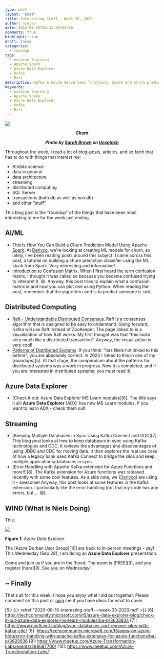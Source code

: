 ```yaml
---
type: post
layout: "post"
title: Interesting Stuff - Week 38, 2022
author: nielsb
date: 2022-09-25T08:31:25+02:00
comments: true
highlight: true
draft: false
categories:
  - roundup
tags:
  - machine learning
  - Apache Spark
  - Azure Data Explorer
  - Kafka
  - Raft
description: Kafka & Azure Serverless functions, Spark and churn predictions, the Raft protocol, confusion matrices, and other interesting topics!
keywords:
  - machine learning
  - Apache Spark
  - Azure Data Explorer
  - Kafka
  - Raft   
---
```


![](/images/posts/churn.jpg)

**<p style="text-align: center;"><em>Churn</em></p>**
**<p style="text-align: center;"><em>Photo by <a href="https://unsplash.com/@sweetpagesco">Sarah Brown</a> on <a href="https://unsplash.com/s/photos/churn">Unsplash</a></em></p>**

Throughout the week, I read a lot of blog-posts, articles, and so forth that has to do with things that interest me:

* AI/data science
* data in general
* data architecture
* streaming
* distributed computing
* SQL Server
* transactions (both db as well as non db)
* and other "stuff"

This blog post is the "roundup" of the things that have been most interesting to me for the week just ending.

<!--more-->

## AI/ML

* [This Is How You Can Build a Churn Prediction Model Using Apache Spark][1]. At [Derivco](/derivco), we're looking at creating ML models for churn, so lately, I've been reading posts around this subject. I came across this post, a tutorial on building a churn prediction classifier using the ML stack from Spark. Very interesting and informative!
* [Introduction to Confusion Matrix][2]. When I first heard the term confusion matrix, I thought it was called so because you became confused trying to interpret it, :smile:. Anyway, this post tries to explain what a confusion matrix is and how you can plot one using Python. When reading the post, remember that the algorithm used is to predict someone is sick.

## Distributed Computing

* [Raft - Understandable Distributed Consensus][3]. Raft is a consensus algorithm that is designed to be easy to understand. Going forward, Kafka will use Raft instead of ZooKeeper. The page linked to is a visualization of how Raft works. My first thought was that "this looks very much like a distributed transaction". Anyway, the visualization is very cool!
* [Patterns of Distributed Systems][4]. If you think: "has Niels not linked to this before", you are absolutely correct. In 2020 I linked to this in one of my [roundups][5]. At that stage, the compendium about the patterns for distributed systems was a work in progress. Now it is completed, and if you are interested in distributed systems, you must read it!

## Azure Data Explorer

* [Check it out: Azure Data Explorer MS Learn modules][6]. The title says it all! **Azure Data Explorer** (ADX) has new MS Learn modules. If you want to learn ADX - check them out!

## Streaming

* [Keeping Multiple Databases in Sync Using Kafka Connect and CDC][7]. This blog post looks at how to keep databases in sync using Kafka technologies and CDC. It reviews the advantages and disadvantages of using JDBC and CDC for moving data. It then explores the real use case of how a legacy bank used Kafka Connect to bridge the silos and keep multiple applications/databases in sync.
* [Error Handling with Apache Kafka extension for Azure Functions and more!!][8]. The Kafka extension for Azure functions was released recently with some cool features. As a side note, we ([Derivco](/derivco)) are using it - awesome! Anyway, this post looks at some features in the Kafka extension. I particularly like the error handling (not that my code has any errors, but ... :smile:).

## WIND (What Is Niels Doing)

This:

![](/images/posts/adx-overview.png)

**Figure 1:** *Azure Data Explorer*

The [Azure Durban User Group][10] are back to in-person meetings - yay! This Wednesday (Sep 28), I am doing an **Azure Data Explorer** presentation.

Come and join us if you are in the 'hood. The event is [FREE][9], and you register [here][9]. See you on Wednesday!

## ~ Finally

That's all for this week. I hope you enjoy what I did put together. Please comment on this post or [ping][ma] me if you have ideas for what to cover.

[ma]: mailto:niels.it.berglund@gmail.com
[mp]: https://blog.acolyer.org
[iq]: https://www.infoq.com/
[ew]: http://sqlonice.com/
[re]: http://blog.revolutionanalytics.com
[sqsk]: https://www.sqlskills.com
[mdaveyblog]: https://mdavey.wordpress.com/
[charlblog]: https://charlla.com/

[jovpop]: https://twitter.com/JovanPop_MSFT
[bobw]: https://twitter.com/bobwardms
[revod]: https://twitter.com/revodavid
[lonny]: https://twitter.com/sqL_handLe
[ewtw]: https://twitter.com/sqlOnIce
[buckw]: https://twitter.com/BuckWoodyMSFT
[mattw]: https://twitter.com/matthewwarren
[murba]: https://twitter.com/muratdemirbas
[daveda]: https://twitter.com/davidthecoder
[adcol]: https://twitter.com/adriancolyer
[jesrod]: https://twitter.com/jrdothoughts
[tomaz]: https://twitter.com/tomaz_tsql
[dataart]: https://twitter.com/dataartisans
[luis]: https://twitter.com/luis_de_sousa
[benstop]: https://twitter.com/benstopford
[conflu]: https://twitter.com/confluentinc
[tylert]: https://twitter.com/tyler_treat
[andrewng]: https://twitter.com/AndrewYNg
[lawr]: https://twitter.com/bytezn
[jue]: https://twitter.com/b0rk
[yan]: https://twitter.com/theburningmonk
[danny]: https://twitter.com/g9yuayon
[rmoff]: https://twitter.com/rmoff
[ryansw]: https://twitter.com/ryanswanstrom
[pabloc]: https://twitter.com/pabloc_ds
[mklep]: https://twitter.com/martinkl
[mdavey]: https://twitter.com/matt_davey
[jboner]: https://twitter.com/jboner
[joeduff]: https://twitter.com/funcOfJoe
[charl]: https://twitter.com/charllamprecht
[dbricks]: https://twitter.com/databricks
[adsit]: https://twitter.com/SitnikAdam
[vicky]: https://twitter.com/vickyharp
[dscentral]: https://twitter.com/DataScienceCtrl
[natemc]: https://twitter.com/natemcmaster
[ads]: https://twitter.com/azuredatastudio
[travw]: https://twitter.com/radtravis
[emilk]: https://twitter.com/IsTheArchitect
[netflx]: https://netflixtechblog.com/

[1]: https://pub.towardsai.net/this-is-how-you-can-build-a-churn-prediction-model-using-spark-e187b7eca339
[2]: https://pub.towardsai.net/introduction-to-confusion-matrix-50676f2756ee
[3]: http://thesecretlivesofdata.com/raft/
[4]: https://martinfowler.com/articles/patterns-of-distributed-systems/
[5]: {{< relref "2020-08-16-interesting-stuff---week-33-2020.md" >}}
[6]: https://techcommunity.microsoft.com/t5/azure-data-explorer-blog/check-it-out-azure-data-explorer-ms-learn-modules/ba-p/3633934
[7]: https://www.confluent.io/blog/sync-databases-and-remove-silos-with-kafka-cdc/
[8]: https://techcommunity.microsoft.com/t5/apps-on-azure-blog/error-handling-with-apache-kafka-extension-for-azure-functions/ba-p/3628936
[9]: https://www.meetup.com/Azure-Transformation-Labs/events/288687700/
[10]: https://www.meetup.com/Azure-Transformation-Labs/
